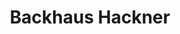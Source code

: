 ---
title: "Backhaus Hackner"
url: /ingolstadt/backhaus-hackner-geisenfelder-strasse/
shop: Bäckerei
---